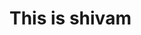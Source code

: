 

<html>
  <body>
    <h1 style="background color:hsl(0,100%,50%);">This is shivam</h1>
    
  </body>
  </html>
